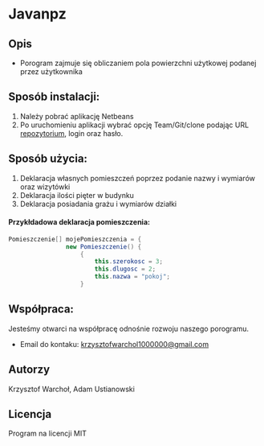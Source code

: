 # Javanpz
## Opis
* Porogram zajmuje się obliczaniem pola powierzchni użytkowej podanej przez użytkownika
## Sposób instalacji:
1. Należy pobrać aplikację Netbeans
2. Po uruchomieniu aplikacji wybrać opcję Team/Git/clone podając URL [repozytorium](https://github.com/AdasixDerp/Java/), login oraz hasło.
## Sposób użycia:
1. Deklaracja własnych pomieszczeń poprzez podanie nazwy i wymiarów oraz wizytówki
2. Deklaracja ilości pięter w budynku
3. Deklaracja posiadania grażu i wymiarów działki

#### Przykłdadowa deklaracja pomieszczenia:

```java
Pomieszczenie[] mojePomieszczenia = {
                new Pomieszczenie() {
                    {
                        this.szerokosc = 3;
                        this.dlugosc = 2;
                        this.nazwa = "pokoj";
                    }
```
               
## Współpraca:
Jesteśmy otwarci na współpracę odnośnie rozwoju naszego porogramu.
* Email do kontaku: krzysztofwarchol1000000@gmail.com

## Autorzy
Krzysztof Warchoł,
Adam Ustianowski
## Licencja
Program na licencji MIT
